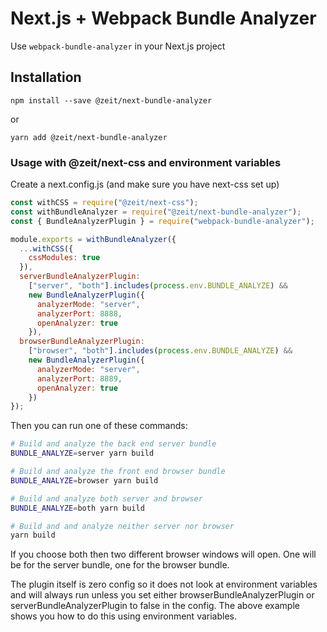 # Next.js + Webpack Bundle Analyzer

Use `webpack-bundle-analyzer` in your Next.js project

## Installation

```
npm install --save @zeit/next-bundle-analyzer
```

or

```
yarn add @zeit/next-bundle-analyzer
```

### Usage with @zeit/next-css and environment variables

Create a next.config.js (and make sure you have next-css set up)

```js
const withCSS = require("@zeit/next-css");
const withBundleAnalyzer = require("@zeit/next-bundle-analyzer");
const { BundleAnalyzerPlugin } = require("webpack-bundle-analyzer");

module.exports = withBundleAnalyzer({
  ...withCSS({
    cssModules: true
  }),
  serverBundleAnalyzerPlugin:
    ["server", "both"].includes(process.env.BUNDLE_ANALYZE) &&
    new BundleAnalyzerPlugin({
      analyzerMode: "server",
      analyzerPort: 8888,
      openAnalyzer: true
    }),
  browserBundleAnalyzerPlugin:
    ["browser", "both"].includes(process.env.BUNDLE_ANALYZE) &&
    new BundleAnalyzerPlugin({
      analyzerMode: "server",
      analyzerPort: 8889,
      openAnalyzer: true
    })
});
```

Then you can run one of these commands:

```bash
# Build and analyze the back end server bundle
BUNDLE_ANALYZE=server yarn build

# Build and analyze the front end browser bundle
BUNDLE_ANALYZE=browser yarn build

# Build and analyze both server and browser
BUNDLE_ANALYZE=both yarn build

# Build and and analyze neither server nor browser
yarn build
```

If you choose both then two different browser windows will open. One will be for the server bundle, one for the browser bundle.

The plugin itself is zero config so it does not look at environment variables and will always run unless you set either browserBundleAnalyzerPlugin or serverBundleAnalyzerPlugin to false in the config. The above example shows you how to do this using environment variables.
